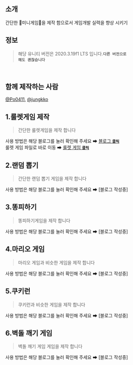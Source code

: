 ## 소개
간단한 🚀미니게임🚀을 제작 함으로서 게임개발 실력을 향상 시키기

## 정보
> 해당 유니티 버전은 2020.3.19f1 LTS 입니다.<code>**다른 버전으로 해도 괜찮습니다**</code>
<br>

## 함께 제작하는 사람
[@Po0411](https://github.com/Po0411), [@jungkko](https://github.com/jungkko)

## 1.룰렛게임 제작
>간단한 룰렛게임을 제작 합니다

사용 방법은 해당 블로그를 눌러 확인해 주세요 ➡ [블로그 <code>**클릭**</code>](https://whgkfkd.tistory.com/53)<br>
룰렛 게임 파일로 바로 이동 ➡ [룰렛 게임 <code>**클릭**</code>](https://github.com/Po0411/Unity_Start/tree/main/Assets/%EB%AF%B8%EB%8B%88%EA%B2%8C%EC%9E%84/1.%EB%A5%BC%EB%A0%9B)

## 2.랜덤 뽑기
>간단한 랜덤 뽑기 게임을 제작 합니다

사용 방법은 해당 블로그를 눌러 확인해 주세요 ➡ [블로그 작성중]

## 3.똥피하기
>똥피하기게임을 제작 합니다

사용 방법은 해당 블로그를 눌러 확인해 주세요 ➡ [블로그 작성중]

## 4.마리오 게임
>마리오 게임과 비슷한 게임을 제작 합니다

사용 방법은 해당 블로그를 눌러 확인해 주세요 ➡ [블로그 작성중]

## 5.쿠키런
>쿠키런과 비슷한 게임을 제작 합니다

사용 방법은 해당 블로그를 눌러 확인해 주세요 ➡ [블로그 작성중]

## 6.벽돌 깨기 게임
>벽돌 깨기 게임 게임을 제작 합니다

사용 방법은 해당 블로그를 눌러 확인해 주세요 ➡ [블로그 작성중]